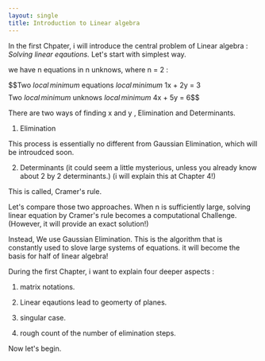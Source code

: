 ```yaml
---
layout: single
title: Introduction to Linear algebra 
---
```



In the first Chpater, i will  introduce the central problem of Linear algebra : *Solving linear eqautions.* 
Let's start with simplest way.

 we have n equations in n unknows, where n = 2 : 

$$Two $local\,minimum$ equations $local\,minimum$ 1x + 2y = 3$$   
$$Two $local\,minimum$ unknows $local\,minimum$  4x + 5y = 6$$

There are two ways of finding x and y , Elimination and Determinants. 

1. Elimination 

This process is essentially no different from Gaussian Elimination, which will be introudced soon.  

2. Determinants (it could seem a little mysterious, unless you already know about 2 by 2 determinants.) 
(i will explain this at Chapter 4!) 

This is called, Cramer's rule. 

Let's compare those two approaches. 
When n is sufficiently large, solving linear equation by Cramer's rule becomes a computational Challenge. (However, it will provide an exact solution!) 

Instead, We use Gaussian Elimination. This is the algorithm that is constantly used to slove large systems of equations. it will become the basis for half of linear algebra! 


During the first Chapter, i want to explain four deeper aspects : 

1. matrix notations. 

2. Linear eqautions lead to geomerty of planes. 

3. singular case. 

4. rough count of the number of elimination steps. 
 
Now let's begin. 
